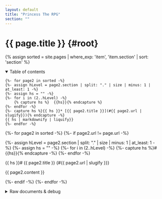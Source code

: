```yaml
---
layout: default
title: "Princess The RPG"
section: ""
---
```

# {{ page.title }} {#root}
{% assign sorted = site.pages | where_exp: 'item', 'item.section' | sort: 'section' %}

<details open>
	<summary>Table of contents</summary>

	{%- for page2 in sorted -%}
	{%- assign hLevel = page2.section | split: "." | size | minus: 1 | at_least: 1 -%}
	{%- assign hs = "" -%}
	{%- for i in (2..hLevel) -%}
		{% capture hs %}  {{hs}}{% endcapture %}
	{%- endfor -%}
	{%- capture hs %}{{ hs }}* [{{ page2.title }}](#{{ page2.url | slugify}}){% endcapture -%}
	{{ hs | markdownify | liquify}}
	{%- endfor -%}
</details>

{%- for page2 in sorted -%}
{%- if page2.url != page.url -%}

{%- assign hLevel = page2.section | split: "." | size | minus: 1 | at_least: 1 -%}
{%- assign hs = "" -%}
{%- for i in (2..hLevel) -%}
	{%- capture hs %}#{{hs}}{% endcapture -%}
{%- endfor -%}

{{ hs }}# {{ page2.title }} {#{{ page2.url | slugify }}}

{{ page2.content }}

{%- endif -%}
{%- endfor -%}

<details>
	<summary>Raw documents & debug</summary>

	{%- for page2 in sorted -%}
	{%- capture hs %}* [{{page2.section}}: {{page2.title}}]({{ page2.url | absolute_url }}){% endcapture -%}
	{{ hs | markdownify | liquify }}
	{%- endfor -%}

</details>
